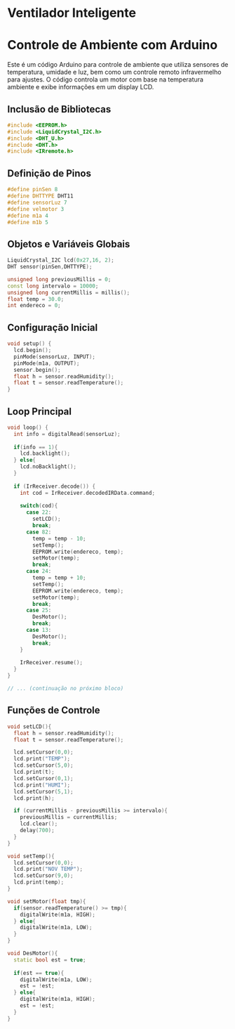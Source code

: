 # Ventilador Inteligente 

# Controle de Ambiente com Arduino

Este é um código Arduino para controle de ambiente que utiliza sensores de temperatura, umidade e luz, bem como um controle remoto infravermelho para ajustes. O código controla um motor com base na temperatura ambiente e exibe informações em um display LCD.

## Inclusão de Bibliotecas

```cpp
#include <EEPROM.h>
#include <LiquidCrystal_I2C.h>
#include <DHT_U.h>
#include <DHT.h>
#include <IRremote.h>
```

## Definição de Pinos

```cpp
#define pinSen 8
#define DHTTYPE DHT11
#define sensorLuz 7
#define velmotor 3
#define m1a 4
#define m1b 5
```

## Objetos e Variáveis Globais

```cpp
LiquidCrystal_I2C lcd(0x27,16, 2);
DHT sensor(pinSen,DHTTYPE);

unsigned long previousMillis = 0;
const long intervalo = 10000;
unsigned long currentMillis = millis();
float temp = 30.0;
int endereco = 0;
```

## Configuração Inicial

```cpp
void setup() {
  lcd.begin();
  pinMode(sensorLuz, INPUT);
  pinMode(m1a, OUTPUT);
  sensor.begin();
  float h = sensor.readHumidity();
  float t = sensor.readTemperature();
}
```

## Loop Principal

```cpp
void loop() {
  int info = digitalRead(sensorLuz);
  
  if(info == 1){
    lcd.backlight(); 
  } else{
    lcd.noBacklight(); 
  }
  
  if (IrReceiver.decode()) {
    int cod = IrReceiver.decodedIRData.command;
    
    switch(cod){
      case 22:
        setLCD();
        break;
      case 82:
        temp = temp - 10;
        setTemp();
        EEPROM.write(endereco, temp);
        setMotor(temp);
        break;
      case 24:
        temp = temp + 10;
        setTemp();
        EEPROM.write(endereco, temp);
        setMotor(temp);
        break;
      case 25:
        DesMotor();
        break;
      case 13:
        DesMotor();
        break;
    }
    
    IrReceiver.resume();
  }
}

// ... (continuação no próximo bloco)
```

## Funções de Controle

```cpp
void setLCD(){
  float h = sensor.readHumidity();
  float t = sensor.readTemperature();

  lcd.setCursor(0,0);
  lcd.print("TEMP");
  lcd.setCursor(5,0);
  lcd.print(t);
  lcd.setCursor(0,1);
  lcd.print("HUMI");
  lcd.setCursor(5,1);
  lcd.print(h);

  if (currentMillis - previousMillis >= intervalo){
    previousMillis = currentMillis;
    lcd.clear();
    delay(700);
  }
}

void setTemp(){
  lcd.setCursor(0,0);
  lcd.print("NOV TEMP");
  lcd.setCursor(9,0);
  lcd.print(temp);
}

void setMotor(float tmp){
  if(sensor.readTemperature() >= tmp){
    digitalWrite(m1a, HIGH);
  } else{
    digitalWrite(m1a, LOW);
  }
}

void DesMotor(){
  static bool est = true;
  
  if(est == true){
    digitalWrite(m1a, LOW);
    est = !est;
  } else{
    digitalWrite(m1a, HIGH);
    est = !est;
  }
}
```

